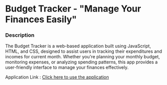 # Budget Tracker - "Manage Your Finances Easily"

### Description
The Budget Tracker is a web-based application built using JavaScript, HTML, and CSS, designed to assist users in tracking their expenditures and incomes for current month. 
Whether you're planning your monthly budget, monitoring expenses, or analyzing spending patterns, this app provides a user-friendly interface to manage your finances effectively.


Application Link : [Click here to use the application](https://vipuldhurve.github.io/Budget-Tracker/)
